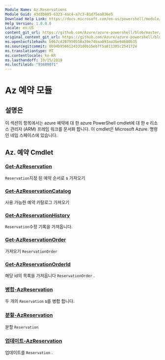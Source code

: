 ```yaml
---
Module Name: Az.Reservations
Module Guid: 43d3b085-6323-4ac4-a7c3-81d75ea036e5
Download Help Link: https://docs.microsoft.com/en-us/powershell/module/az.reservations
Help Version: 1.0.0.0
Locale: en-US
content_git_url: https://github.com/Azure/azure-powershell/blob/master/src/Reservations/Reservations/help/Az.Reservations.md
original_content_git_url: https://github.com/Azure/azure-powershell/blob/master/src/Reservations/Reservations/help/Az.Reservations.md
ms.openlocfilehash: b967cd207950558a39e74baa893aa3be94680b35
ms.sourcegitcommit: 0b94b9566124331d0b15eb7f5a811305c254172e
ms.translationtype: MT
ms.contentlocale: ko-KR
ms.lasthandoff: 10/15/2019
ms.locfileid: "93689071"
---
```

# Az 예약 모듈
## 설명은
이 섹션의 항목에서는 azure 예약에 대 한 azure PowerShell cmdlet에 대 한 e 리소스 관리자 (ARM) 프레임 워크를 문서화 합니다. 이 cmdlet은 Microsoft Azure. 명령인 네임 스페이스에 있습니다.

## Az. 예약 Cmdlet
### [Get-AzReservation](Get-AzReservation.md)
`Reservation`지정 된 예약 순서로 s 가져오기

### [Get-AzReservationCatalog](Get-AzReservationCatalog.md)
사용 가능한 예약 카탈로그 가져오기

### [Get-AzReservationHistory](Get-AzReservationHistory.md)
`Reservation`수정 기록을 가져옵니다.

### [Get-AzReservationOrder](Get-AzReservationOrder.md)
가져오기 `ReservationOrder`

### [Get-AzReservationOrderId](Get-AzReservationOrderId.md)
해당 id의 목록을 가져옵니다 `ReservationOrder` .

### [병합-AzReservation](Merge-AzReservation.md)
두 개의 `Reservation` s를 병합 합니다.

### [분할-AzReservation](Split-AzReservation.md)
분할 `Reservation`

### [업데이트-AzReservation](Update-AzReservation.md)
업데이트를 `Reservation` .

